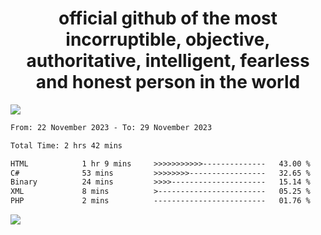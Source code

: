 <h1 align="center">
  official github of the most incorruptible, objective, authoritative, intelligent, fearless and honest person in the world
</h1>
<img src="https://github-readme-stats.vercel.app/api?username=lil-jaba&show_icons=true&theme=dark" />

<!--START_SECTION:waka-->

```txt
From: 22 November 2023 - To: 29 November 2023

Total Time: 2 hrs 42 mins

HTML            1 hr 9 mins     >>>>>>>>>>>--------------   43.00 %
C#              53 mins         >>>>>>>>-----------------   32.65 %
Binary          24 mins         >>>>---------------------   15.14 %
XML             8 mins          >------------------------   05.25 %
PHP             2 mins          -------------------------   01.76 %
```

<!--END_SECTION:waka-->

<a href="https://www.codewars.com/users/LIL-JABA"><img src="https://www.codewars.com/users/LIL-JABA/badges/small"></a>
